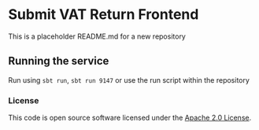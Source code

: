 
# Submit VAT Return Frontend
This is a placeholder README.md for a new repository

## Running the service

Run using `sbt run`, `sbt run 9147` or use the run script within the repository

### License
This code is open source software licensed under the [Apache 2.0 License]("http://www.apache.org/licenses/LICENSE-2.0.html").

